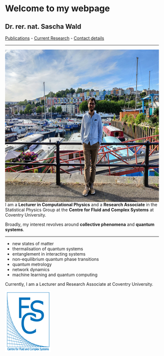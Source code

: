 # Welcome to my webpage

## Dr. rer. nat. Sascha Wald



[Publications](https://saschawald.github.io/publications.html) - 
[Current Research](https://saschawald.github.io/research.html) - 
[Contact details](https://saschawald.github.io/contact.html) 


---

<div>
<div  style="float: left">
<img src="sascha-wide.jpg"
     alt="Sascha"
     style="float: left; margin-right: 10px;" 
     width="666"
     height="500" /> 
</div>
<div>
</div>
</div>

I am a **Lecturer in Computational Physics** and a
**Research Associate** in the Statistical Physics Group
at the **Centre for Fluid and Complex Systems** at Coventry
University.

Broadly, my interest revolves around **collective phenomena** and **quantum systems**.


---





- new states of matter
- thermalisation of quantum systems
- entanglement in interacting systems
- non-equilibrium quantum phase transitions
- quantum metrology
- network dynamics
- machine learning and quantum computing

Currently, I am a Lecturer and Research Associate at Coventry University.


<img src="FCS1.png"
     alt="FCS"
     style="float: left; margin-right: 10px;" 
     width="150"
     height="200" />


